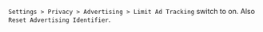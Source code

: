 `Settings > Privacy > Advertising > Limit Ad Tracking` switch to on. Also `Reset Advertising Identifier`.
